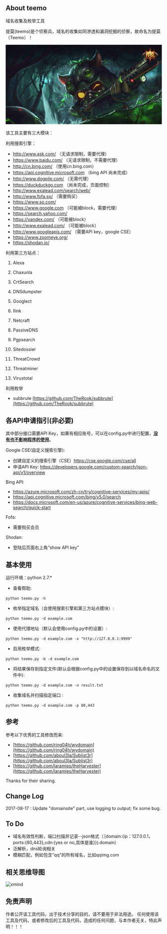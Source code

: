 ## About teemo 

域名收集及枚举工具

提莫(teemo)是个侦察兵，域名的收集如同渗透和漏洞挖掘的侦察，故命名为提莫（Teemo）！

![logo_Teemo](doc/logo_Teemo.jpg)


该工具主要有三大模块：


利用搜索引擎：
- http://www.ask.com/ （无请求限制，需要代理）
- https://www.baidu.com/ （无请求限制，不需要代理）
- http://cn.bing.com/  （使用cn.bing.com）
- https://api.cognitive.microsoft.com （bing API 尚未完成）
- http://www.dogpile.com/ （无需代理）
- https://duckduckgo.com （尚未完成，页面控制）
- http://www.exalead.com/search/web/
- http://www.fofa.so/ （需要购买）
- https://www.so.com/
- https://www.google.com （可能被block，需要代理）
- https://search.yahoo.com/
- https://yandex.com/ （可能被block）
- http://www.exalead.com/ （可能被block）
- http://www.googleapis.com/ （需要API key，google CSE）
- https://www.zoomeye.org/
- https://shodan.io/

利用第三方站点：

1. Alexa

2. Chaxunla
3. CrtSearch
4. DNSdumpster
5. Googlect
6. Ilink
7. Netcraft
8. PassiveDNS
9. Pgpsearch
10. Sitedossier
11. ThreatCrowd
12. Threatminer
13. Virustotal


利用枚举

- subbrute [https://github.com/TheRook/subbrute](https://github.com/TheRook/subbrute)





## 各API申请指引(非必要)

其中部分接口需要API Key，如果有相应账号，可以在config.py中进行配置，**<u>没有也不影响程序的使用</u>**。

Google CSE(自定义搜索引擎):
- 创建自定义的搜索引擎（CSE）https://cse.google.com/cse/all
- 申请API Key: https://developers.google.com/custom-search/json-api/v1/overview

Bing API:
- https://azure.microsoft.com/zh-cn/try/cognitive-services/my-apis/
- https://api.cognitive.microsoft.com/bing/v5.0/search
- https://docs.microsoft.com/en-us/azure/cognitive-services/bing-web-search/quick-start

Fofa:
- 需要购买会员

Shodan:
- 登陆后页面右上角“show API key”



## 基本使用

运行环境：python 2.7.*

* 查看帮助:

```python teemo.py -h```

* 枚举指定域名（会使用搜索引擎和第三方站点模块）:

``python teemo.py -d example.com``

* 使用代理地址（默认会使用config.py中的设置）:

``python teemo.py -d example.com -x "http://127.0.0.1:9999"``

* 启用枚举模式:

``python teemo.py -b -d example.com``

* 将结果保存到指定文件(默认会根据config.py中的设置保存到以域名命名的文件中):

``python teemo.py -d example.com -o result.txt``

* 收集域名并扫描指定端口 :

``python teemo.py -d example.com -p 80,443``



## 参考

参考以下优秀的工具修改而来:

- [https://github.com/ring04h/wydomain](https://github.com/ring04h/wydomain) 
- [https://github.com/aboul3la/Sublist3r](https://github.com/aboul3la/Sublist3r)
- [https://github.com/laramies/theHarvester](https://github.com/laramies/theHarvester)

Thanks for their sharing.

## Change Log

2017-08-17 : Update "domainsite" part, use logging to output; fix some bug.



## To Do

- 域名有效性判断，端口扫描并记录--json格式（｛domain:{ip：127.0.0.1，ports:{80,443},cdn:{yes or no,具体是谁}}｝domain）
- 泛解析，dns轮询相关
- 模糊匹配，例如包含"qq"的所有域名，比如qqimg.com

## 相关思维导图
![xmind](doc/xmind.png)

## 免责声明

作者公开该工具代码，出于技术分享的目的，请不要用于非法用途。
任何使用该工具及代码，或者修改后的工具及代码，造成的任何问题，与本作者无关，特此声明！！！